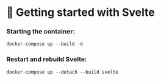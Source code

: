 # 🚀 Getting started with Svelte

### Starting the container: 
``docker-compose up --build -d``

### Restart and rebuild Svelte:
``docker-compose up --detach --build svelte``
